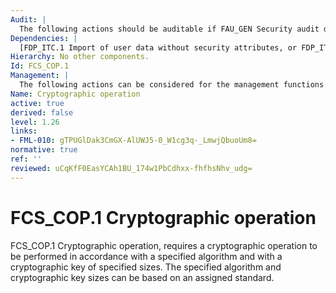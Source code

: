 ```yaml
---
Audit: |
  The following actions should be auditable if FAU_GEN Security audit data generation is included in the PP, PP-Module, functional package or ST: a) minimal: Success and failure, and the type of cryptographic operation; b) basic: Any applicable cryptographic mode(s) of operation, subject attributes and object attributes.
Dependencies: |
  [FDP_ITC.1 Import of user data without security attributes, or FDP_ITC.2 Import of user data with security attributes, or FCS_CKM.1 Cryptographic key generation, or FCS_CKM.5 Cryptographic key derivation] FCS_CKM.3 Cryptographic key access
Hierarchy: No other components.
Id: FCS_COP.1
Management: |
  The following actions can be considered for the management functions in FCS: a) there are no management activities foreseen.
Name: Cryptographic operation
active: true
derived: false
level: 1.26
links:
- FML-010: gTPUGlDak3CmGX-AlUWJ5-0_W1cg3q-_LmwjQbuoUm8=
normative: true
ref: ''
reviewed: uCqKfF0EasYCAh1BU_174w1PbCdhxx-fhfhsNhv_udg=
---
```


# FCS_COP.1 Cryptographic operation

FCS_COP.1 Cryptographic operation, requires a cryptographic operation to be performed in accordance with a specified algorithm and with a cryptographic key of specified sizes. The specified algorithm and cryptographic key sizes can be based on an assigned standard.